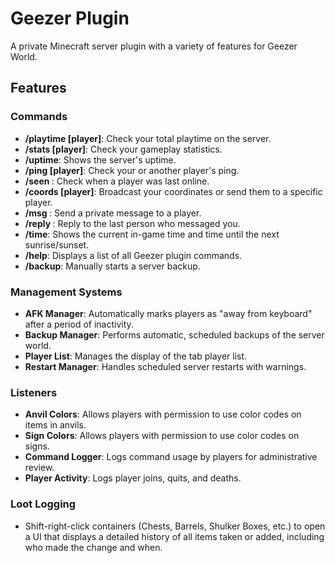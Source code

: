 # Geezer Plugin

A private Minecraft server plugin with a variety of features for Geezer World.

## Features

### Commands
- **/playtime [player]**: Check your total playtime on the server.
- **/stats [player]**: Check your gameplay statistics.
- **/uptime**: Shows the server's uptime.
- **/ping [player]**: Check your or another player's ping.
- **/seen <player>**: Check when a player was last online.
- **/coords [player]**: Broadcast your coordinates or send them to a specific player.
- **/msg <player> <message>**: Send a private message to a player.
- **/reply <message>**: Reply to the last person who messaged you.
- **/time**: Shows the current in-game time and time until the next sunrise/sunset.
- **/help**: Displays a list of all Geezer plugin commands.
- **/backup**: Manually starts a server backup.

### Management Systems
- **AFK Manager**: Automatically marks players as "away from keyboard" after a period of inactivity.
- **Backup Manager**: Performs automatic, scheduled backups of the server world.
- **Player List**: Manages the display of the tab player list.
- **Restart Manager**: Handles scheduled server restarts with warnings.

### Listeners
- **Anvil Colors**: Allows players with permission to use color codes on items in anvils.
- **Sign Colors**: Allows players with permission to use color codes on signs.
- **Command Logger**: Logs command usage by players for administrative review.
- **Player Activity**: Logs player joins, quits, and deaths.

### Loot Logging
- Shift-right-click containers (Chests, Barrels, Shulker Boxes, etc.) to open a UI that displays a detailed history of all items taken or added, including who made the change and when.